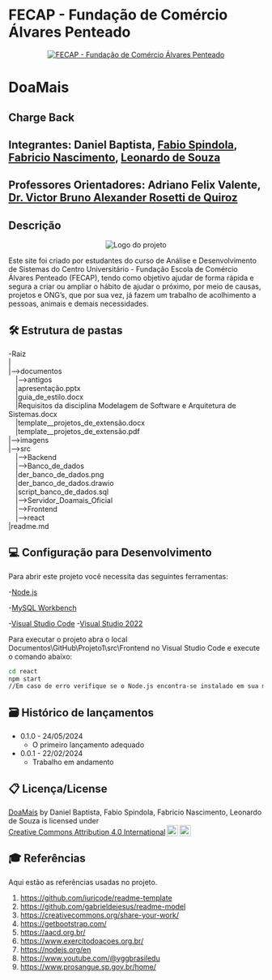 # FECAP - Fundação de Comércio Álvares Penteado

<p align="center">
<a href= "https://www.fecap.br/"><img src="https://encrypted-tbn0.gstatic.com/images?q=tbn:ANd9GcRhZPrRa89Kma0ZZogxm0pi-tCn_TLKeHGVxywp-LXAFGR3B1DPouAJYHgKZGV0XTEf4AE&usqp=CAU" alt="FECAP - Fundação de Comércio Álvares Penteado" border="0"></a>
</p>

# DoaMais

## Charge Back

## Integrantes: <a>Daniel Baptista</a>, <a href="https://www.linkedin.com/in/fabiospindola/">Fabio Spindola</a>, <a href="https://br.linkedin.com/in/fabriciocnascimento">Fabricio Nascimento</a>, <a href="https://www.linkedin.com/in/leonardo-de-souza-mouzinho-5581bb2a8/">Leonardo de Souza</a>

## Professores Orientadores: <a>Adriano Felix Valente</a>, <a href="https://www.linkedin.com/in/victorbarq/">Dr. Victor Bruno Alexander Rosetti de Quiroz</a>

## Descrição

<p align="center">
<img src="https://live.staticflickr.com/65535/53646015108_21545d1549_w.jpg" alt="Logo do projeto"/></a>
</p>


Este site foi criado por estudantes do curso de Análise e Desenvolvimento de Sistemas do Centro Universitário - Fundação Escola de Comércio Álvares Penteado (FECAP), tendo como objetivo ajudar de forma rápida e segura a criar ou ampliar o hábito de ajudar o próximo, por meio de causas, projetos e ONG’s, que por sua vez, já fazem um trabalho de acolhimento a pessoas, animais e demais necessidades.


## 🛠 Estrutura de pastas

-Raiz<br>
|<br>
|-->documentos<br>
  &emsp;|-->antigos<br>
  &emsp;|apresentação.pptx<br>
  &emsp;|guia_de_estilo.docx<br>
  &emsp;|Requisitos da disciplina Modelagem de Software e Arquitetura de Sistemas.docx<br>
  &emsp;|template__projetos_de_extensão.docx<br>
  &emsp;|template__projetos_de_extensão.pdf<br>
|-->imagens<br>
|-->src<br>
  &emsp;|-->Backend<br>
  &emsp;|-->Banco_de_dados<br>
    &emsp;|der_banco_de_dados.png<br>
    &emsp;|der_banco_de_dados.drawio<br>
    &emsp;|script_banco_de_dados.sql<br>
  &emsp;|-->Servidor_Doamais_Oficial<br>
  &emsp;|-->Frontend<br>
    &emsp;|-->react<br>
|readme.md<br>

## 💻 Configuração para Desenvolvimento

Para abrir este projeto você necessita das seguintes ferramentas:

<p>-<a href="https://nodejs.org/en">Node.js</a></p>
<p>-<a href="https://nodejs.org/en](https://www.mysql.com/">MySQL Workbench</a></p>
-<a href="https://code.visualstudio.com/">Visual Studio Code</a>
-<a href="https://visualstudio.microsoft.com/pt-br/vs/">Visual Studio 2022</a>

<P>Para executar o projeto abra o local Documentos\GitHub\Projeto1\src\Frontend no Visual Studio Code e execute o comando abaixo:</P>

```sh
cd react
npm start
//Em caso de erro verifique se o Node.js encontra-se instalado em sua máquina
```

## 🗃 Histórico de lançamentos

* 0.1.0 - 24/05/2024
    * O primeiro lançamento adequado
* 0.0.1 - 22/02/2024
    * Trabalho em andamento

## 📋 Licença/License

<p xmlns:cc="http://creativecommons.org/ns#" xmlns:dct="http://purl.org/dc/terms/"><a property="dct:title" rel="cc:attributionURL" href="https://github.com/2024-1-NADS2/Projeto1">DoaMais</a> by <span property="cc:attributionName">Daniel Baptista, Fabio Spindola, Fabricio Nascimento, Leonardo de Souza</span> is licensed under <a href="https://creativecommons.org/licenses/by/4.0/?ref=chooser-v1" target="_blank" rel="license noopener noreferrer" style="display:inline-block;">Creative Commons Attribution 4.0 International<img style="height:22px!important;margin-left:3px;vertical-align:text-bottom;" src="https://mirrors.creativecommons.org/presskit/icons/cc.svg?ref=chooser-v1" alt=""><img style="height:22px!important;margin-left:3px;vertical-align:text-bottom;" src="https://mirrors.creativecommons.org/presskit/icons/by.svg?ref=chooser-v1" alt=""></a></p>

## 🎓 Referências

Aqui estão as referências usadas no projeto.

1. <https://github.com/iuricode/readme-template>
2. <https://github.com/gabrieldejesus/readme-model>
3. <https://creativecommons.org/share-your-work/>
4. <https://getbootstrap.com/>
5. <https://aacd.org.br/>
6. <https://www.exercitodoacoes.org.br/>
7. <https://nodejs.org/en>
8. <https://www.youtube.com/@yggbrasiledu>
9. <https://www.prosangue.sp.gov.br/home/>
